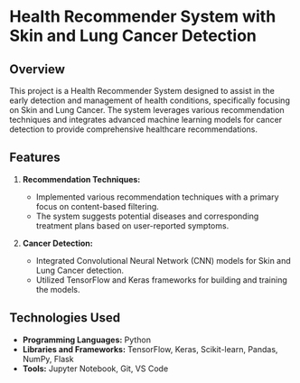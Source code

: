 # Health Recommender System with Skin and Lung Cancer Detection

## Overview

This project is a Health Recommender System designed to assist in the early detection and management of health conditions, specifically focusing on Skin and Lung Cancer. The system leverages various recommendation techniques and integrates advanced machine learning models for cancer detection to provide comprehensive healthcare recommendations.

## Features

1. **Recommendation Techniques:**
   - Implemented various recommendation techniques with a primary focus on content-based filtering.
   - The system suggests potential diseases and corresponding treatment plans based on user-reported symptoms.

2. **Cancer Detection:**
   - Integrated Convolutional Neural Network (CNN) models for Skin and Lung Cancer detection.
   - Utilized TensorFlow and Keras frameworks for building and training the models.

## Technologies Used

- **Programming Languages:** Python
- **Libraries and Frameworks:** TensorFlow, Keras, Scikit-learn, Pandas, NumPy, Flask 
- **Tools:** Jupyter Notebook, Git, VS Code
